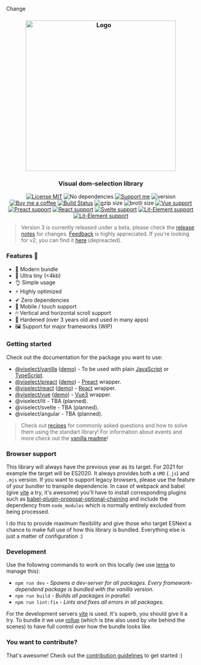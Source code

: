 Change
<h3 align="center">
    <img alt="Logo" src="https://user-images.githubusercontent.com/30767528/123517467-622b0f80-d6a1-11eb-9bf3-abcb4928a89e.png" width="400"/>
</h3>

<h3 align="center">
    Visual dom-selection library 
</h3>

<p align="center">
    <a href="https://choosealicense.com/licenses/mit/"><img
        alt="License MIT"
        src="https://img.shields.io/badge/license-MIT-ae15cc.svg"></a>
    <img alt="No dependencies"
        src="https://img.shields.io/badge/dependencies-none-8115cc.svg">
    <a href="https://github.com/sponsors/Simonwep"><img
        alt="Support me"
        src="https://img.shields.io/badge/github-support-6a15cc.svg"></a>
    <img alt="version" src="https://img.shields.io/github/lerna-json/v/Simonwep/selection?color=%233d24c9&label=version">
    <a href="https://www.buymeacoffee.com/aVc3krbXQ"><img
        alt="Buy me a coffee"
        src="https://img.shields.io/badge/%F0%9F%8D%BA-buy%20me%20a%20beer-%23FFDD00"></a>
    <a href="https://github.com/Simonwep/selection/actions?query=workflow%3ACI"><img
        alt="Build Status"
        src="https://github.com/Simonwep/selection/workflows/CI/badge.svg"></a>
    <img alt="gzip size" src="https://img.badgesize.io/https://cdn.jsdelivr.net/npm/@viselect/vanilla/lib/viselect.esm.js?compression=gzip">
    <img alt="brotli size" src="https://img.badgesize.io/https://cdn.jsdelivr.net/npm/@viselect/vanilla/lib/viselect.esm.js?compression=brotli">
    <a href="https://v3.vuejs.org"><img
        alt="Vue support"
        src="https://img.shields.io/badge/✔-vue-%2340B581"></a>
    <a href="https://preactjs.com/"><img
        alt="Preact support"
        src="https://img.shields.io/badge/✔-preact-%236337B1"></a>
    <a href="https://reactjs.org"><img
        alt="React support"
        src="https://img.shields.io/badge/✔-react-%2359D7FF"></a>
    <a href="https://svelte.dev"><img
        alt="Svelte support"
        src="https://img.shields.io/badge/%E2%9A%99-svelte-%23F83C00"></a>
    <a href="https://lit-element.polymer-project.org"><img
        alt="Lit-Element support"
        src="https://img.shields.io/badge/%E2%9A%99-lit--element-%233CA4F6"></a>
    <a href="https://lit-element.polymer-project.org"><img
        alt="Lit-Element support"
        src="https://img.shields.io/badge/%E2%9A%99-angular-%23c3002f"></a>
</p>

> Version 3 is currently released under a beta, please check the [release notes](https://github.com/Simonwep/selection/releases) for changes.
> [Feedback](https://github.com/Simonwep/selection/issues/122) is highly appreciated.
> If you're looking for v2, you can find it [here](https://github.com/Simonwep/selection/tree/079075121a6493eddba9bc6d8013e71df15eb1c0) (depreacted).

### Features 🤘
* 🌟 Modern bundle
* 🔩 Ultra tiny (<4kb)
* 👌 Simple usage
* ⚡ Highly optimized
* ✔ Zero dependencies
* 📱 Mobile / touch support
* 🖱 Vertical and horizontal scroll support
* 💪 Hardened (over 3 years old and used in many apps)
* 🖼 Support for major frameworks (WIP)

### Getting started

Check out the documentation for the package you want to use:

* [@viselect/vanilla](packages/vanilla) ([demo](https://codesandbox.io/s/viselectvanilla-kt332?file=/src/main.ts)) - To be used with plain [JavaScript](http://vanilla-js.com/) or [TypeScript](https://www.typescriptlang.org/).
* [@viselect/preact](packages/preact) ([demo](https://codesandbox.io/s/viselectpreact-kjo9e?file=/src/app.tsx)) - [Preact](https://preactjs.com/) wrapper.
* [@viselect/react](packages/react) ([demo](https://codesandbox.io/s/viselectreact-sbn83?file=/src/App.tsx)) - [React](https://reactjs.org/) wrapper.
* [@viselect/vue](packages/vue) ([demo](https://codesandbox.io/s/viselectvue-x13g6?file=/src/App.vue)) - [Vue3](https://v3.vuejs.org/) wrapper.
* @viselect/lit - TBA (planned).
* @viselect/svelte - TBA (planned).
* @viselect/angular - TBA (planned).

> Check out [recipes](packages/vanilla/recipes.md) for commonly asked questions and how to solve them using the standart library!
> For information about events and more check out the [vanilla readme](packages/vanilla/README.md)!

### Browser support

This library will always have the previous year as its target. For 2021 for example the target will be ES2020.
It always provides both a `UMD` (`.js`) and `.mjs` version. If you want to support legacy browsers, please use the feature of your bundler to transpile dependencie. In case of webpack and babel (give [vite](https://vitejs.dev/) a try, it's awesome) you'll have to install corresponding plugins such as [babel-plugin-proposal-optional-chaining](https://babeljs.io/docs/en/babel-plugin-proposal-optional-chaining) and include the dependency from `node_modules` which is normally entirely excluded from being processed.

I do this to provide maximum flexibility and give those who target ESNext a chance to make full use of how this library is bundled.
Everything else is just a matter of configuration :)

### Development

Use the following commands to work on this locally (we use [lerna](https://lerna.js.org/) to manage this):

* `npm run dev` _- Spawns a dev-server for all packages. Every framework-dependend package is bundled with the vanilla version._
* `npm run build` _- Builds all packages in parallel._
* `npm run lint:fix` _- Lints and fixes all errors in all packages._

For the development servers [vite](https://vitejs.dev/) is used. It's superb, you should give it a try.
To bundle it we use [rollup](https://rollupjs.org/) (which is btw also used by vite behind the scenes) to have full control over how the bundle looks like.

### You want to contribute?

That's awesome! Check out the [contribution guidelines](./.github/CONTRIBUTING.md) to get started :)

